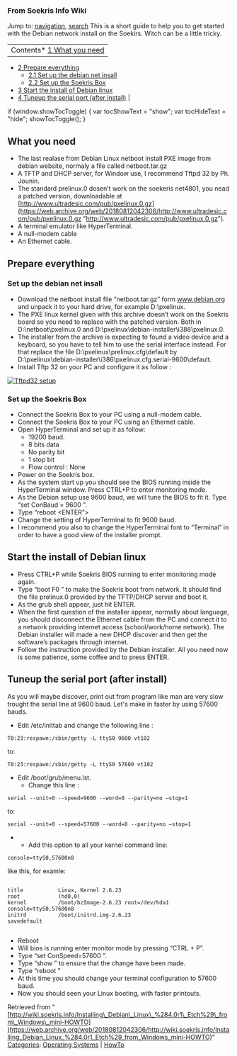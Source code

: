
### From Soekris Info Wiki



Jump to: [navigation](Installing_Debian_Linux_(4.0r1_Etch)_from_Windows_mini-HOWTO.html#column-one), [search](Installing_Debian_Linux_(4.0r1_Etch)_from_Windows_mini-HOWTO.html#searchInput) 
This is a short guide to help you to get started with the Debian network install on the Soekirs. Witch can be a little tricky. 


  






|  |
| --- |
| Contents* [1 What you need](Installing_Debian_Linux_(4.0r1_Etch)_from_Windows_mini-HOWTO.html#What_you_need)
* [2 Prepare everything](Installing_Debian_Linux_(4.0r1_Etch)_from_Windows_mini-HOWTO.html#Prepare_everything)
	+ [2.1 Set up the debian net insall](Installing_Debian_Linux_(4.0r1_Etch)_from_Windows_mini-HOWTO.html#Set_up_the_debian_net_insall)
	+ [2.2 Set up the Soekris Box](Installing_Debian_Linux_(4.0r1_Etch)_from_Windows_mini-HOWTO.html#Set_up_the_Soekris_Box)
* [3 Start the install of Debian linux](Installing_Debian_Linux_(4.0r1_Etch)_from_Windows_mini-HOWTO.html#Start_the_install_of_Debian_linux)
* [4 Tuneup the serial port (after install)](Installing_Debian_Linux_(4.0r1_Etch)_from_Windows_mini-HOWTO.html#Tuneup_the_serial_port_.28after_install.29)
 |

 if (window.showTocToggle) { var tocShowText = "show"; var tocHideText = "hide"; showTocToggle(); } 
##  What you need


* The last realase from Debian Linux netboot install PXE image from debian website, normaly a file called netboot.tar.gz
* A TFTP and DHCP server, for Window use, I recommend Tftpd 32 by Ph. Jounin.
* The standard prelinux.0 dosen’t work on the soekeris net4801, you nead a patched version, downloadable at [http://www.ultradesic.com/pub/pxelinux.0.gz](https://web.archive.org/web/20180812042306/http://www.ultradesic.com/pub/pxelinux.0.gz "http://www.ultradesic.com/pub/pxelinux.0.gz").
* A terminal emulator like HyperTerminal.
* A null-modem cable
* An Ethernet cable.


  




##  Prepare everything


###  Set up the debian net insall


* Download the netboot install file “netboot.tar.gz” form www.debian.org and unpack it to your hard drive, for example D:\pxelinux.
* The PXE linux kernel given with this archive doesn’t work on the Soekris board so you need to replace with the patched version. Both in D:\netboot\pxelinux.0 and D:\pxelinux\debian-installer\i386\pxelinux.0.
* The installer from the archive is expecting to found a video device and a keyboard, so you have to tell him to use the serial interface instead. For that replace the file D:\pxelinux\prelinux.cfg\default by D:\pxelinux\debian-installer\i386\pxelinux.cfg.serial-9600\default.
* Install Tftp 32 on your PC and configure it as follow :


  

[![Tftpd32 setup](https://web.archive.org/web/20180812042306im_/http://wiki.soekris.info/images/Tftpd32.jpg)](https://web.archive.org/web/20180812042306/http://wiki.soekris.info/Image:Tftpd32.jpg "Tftpd32 setup")


  




###  Set up the Soekris Box


* Connect the Soekris Box to your PC using a null-modem cable.
* Connect the Soekris Box to your PC using an Ethernet cable.
* Open HyperTerminal and set up it as follow:
	+ 19200 baud.
	+ 8 bits data
	+ No parity bit
	+ 1 stop bit
	+ Flow control : None
* Power on the Soekris box.
* As the system start up you should see the BIOS running inside the HyperTerminal window. Press CTRL+P to enter monitoring mode.
* As the Debian setup use 9600 baud, we will tune the BIOS to fit it. Type “set ConBaud = 9600 <ENTER>”.
* Type “reboot <ENTER”>
* Change the setting of HyperTerminal to fit 9600 baud.
* I recommend you also to change the HyperTerminal font to “Terminal” in order to have a good view of the installer prompt.


##  Start the install of Debian linux


* Press CTRL+P while Soekris BIOS running to enter monitoring mode again.
* Type “boot F0 <ENTER>” to make the Soekris boot from network. It should find the file prelinux.0 provided by the TFTP/DHCP server and boot it.
* As the grub shell appear, just hit ENTER.
* When the first question of the installer appear, normally about language, you should disconnect the Ethernet cable from the PC and connect it to a network providing internet access (school/work/home network). The Debian installer will made a new DHCP discover and then get the software’s packages through internet.
* Follow the instruction provided by the Debian installer. All you need now is some patience, some coffee and to press ENTER.


##  Tuneup the serial port (after install)


As you will maybe discover, print out from program like man are very slow trought the serial line at 9600 baud. Let's make in faster by using 57600 bauds.



* Edit /etc/inittab and change the following line :



```
T0:23:respawn:/sbin/getty -L ttyS0 9600 vt102

```

to:




```
T0:23:respawn:/sbin/getty -L ttyS0 57600 vt102

```

* Edit /boot/grub/menu.lst.
	+ Change this line :



```
serial --unit=0 --speed=9600 --word=8 --parity=no –stop=1

```

to:




```
serial --unit=0 --speed=57600 --word=8 --parity=no –stop=1

```

* 
	+ Add this option to all your kernel command line:



```
console=ttyS0,57600n8

```

like this, for examle:




```

title           Linux, Kernel 2.6.23
root            (hd0,0)
kernel          /boot/bzImage-2.6.23 root=/dev/hda1 console=ttyS0,57600n8
initrd          /boot/initrd.img-2.6.23
savedefault


```

* Reboot
* Will bios is running enter monitor mode by pressing “CTRL + P”.
* Type “set ConSpeed=57600 <ENTER>”.
* Type “show <ENTER>” to ensure that the change have been made.
* Type “reboot <ENTER>”
* At this time you should change your terminal configuration to 57600 baud.
* Now you should seen your Linux booting, with faster printouts.




Retrieved from "[http://wiki.soekris.info/Installing\_Debian\_Linux\_%284.0r1\_Etch%29\_from\_Windows\_mini-HOWTO](https://web.archive.org/web/20180812042306/http://wiki.soekris.info/Installing_Debian_Linux_%284.0r1_Etch%29_from_Windows_mini-HOWTO)"
[Categories](https://web.archive.org/web/20180812042306/http://wiki.soekris.info/Special:Categories "Special:Categories"): [Operating Systems](https://web.archive.org/web/20180812042306/http://wiki.soekris.info/Category:Operating_Systems "Category:Operating Systems") | [HowTo](https://web.archive.org/web/20180812042306/http://wiki.soekris.info/Category:HowTo "Category:HowTo")

 

